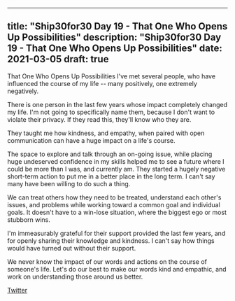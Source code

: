 
---
title: "Ship30for30 Day 19 - That One Who Opens Up Possibilities"
description: "Ship30for30 Day 19 - That One Who Opens Up Possibilities"
date: 2021-03-05
draft: true
---
That One Who Opens Up Possibilities
I've met several people, who have influenced the course of my life -- many positively, one extremely negatively.   

There is one person in the last few years whose impact completely changed my life. I'm not going to specifically name them, because I don't want to violate their privacy. If they read this, they'll know who they are.   

They taught me how kindness, and empathy, when paired with open communication can have a huge impact on a life's course. 

The space to explore and talk through an on-going issue, while placing huge undeserved confidence in my skills helped me to see a future where I could be more than I was, and currently am. They started a hugely negative short-term action to put me in a better place in the long term. I can't say many have been willing to do such a thing.  

We can treat others how they need to be treated, understand each other's issues, and problems while working toward a common goal and individual goals. It doesn't have to a win-lose situation, where the biggest ego or most stubborn wins.  

I'm immeasurably grateful for their support provided the last few years, and for openly sharing their knowledge and kindness. I can't say how things would have turned out without their support.  

We never know the impact of our words and actions on the course of someone's life. Let's do our best to make our words kind and empathic, and work on understanding those around us better.  


[Twitter](https://twitter.com/hippiebikeracer/status/1367852526893232128?s=20)